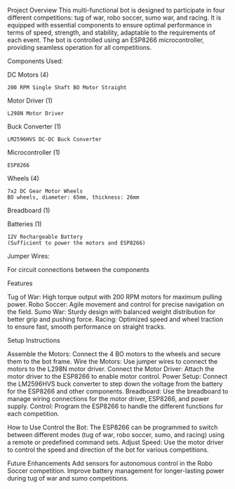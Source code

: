 Project Overview
This multi-functional bot is designed to participate in four different competitions: tug of war, robo soccer, sumo war, and racing. It is equipped with essential components to ensure optimal performance in terms of speed, strength, and stability, adaptable to the requirements of each event. The bot is controlled using an ESP8266 microcontroller, providing seamless operation for all competitions.

Components Used:

  DC Motors (4)
  
    200 RPM Single Shaft BO Motor Straight

  Motor Driver (1)
  
    L298N Motor Driver

  Buck Converter (1)
  
    LM2596HVS DC-DC Buck Converter

  Microcontroller (1)
  
    ESP8266

  Wheels (4)
  
    7x2 DC Gear Motor Wheels
    BO wheels, diameter: 65mm, thickness: 26mm

  Breadboard (1)

  Batteries (1)
  
    12V Rechargeable Battery
    (Sufficient to power the motors and ESP8266)

  Jumper Wires:
  
  For circuit connections between the components

Features

Tug of War: High torque output with 200 RPM motors for maximum pulling power.
Robo Soccer: Agile movement and control for precise navigation on the field.
Sumo War: Sturdy design with balanced weight distribution for better grip and pushing force.
Racing: Optimized speed and wheel traction to ensure fast, smooth performance on straight tracks.


Setup Instructions

Assemble the Motors: Connect the 4 BO motors to the wheels and secure them to the bot frame.
Wire the Motors: Use jumper wires to connect the motors to the L298N motor driver.
Connect the Motor Driver: Attach the motor driver to the ESP8266 to enable motor control.
Power Setup: Connect the LM2596HVS buck converter to step down the voltage from the battery for the ESP8266 and other components.
Breadboard: Use the breadboard to manage wiring connections for the motor driver, ESP8266, and power supply.
Control: Program the ESP8266 to handle the different functions for each competition.


How to Use
Control the Bot: The ESP8266 can be programmed to switch between different modes (tug of war, robo soccer, sumo, and racing) using a remote or predefined command sets.
Adjust Speed: Use the motor driver to control the speed and direction of the bot for various competitions.


Future Enhancements
Add sensors for autonomous control in the Robo Soccer competition.
Improve battery management for longer-lasting power during tug of war and sumo competitions.
